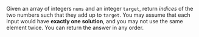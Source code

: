 Given an array of integers `nums` and an integer `target`, return _indices_ of the two numbers such that they add up to `target`.
You may assume that each input would have **exactly one solution**, and you may not use the same element twice.
You can return the answer in any order.